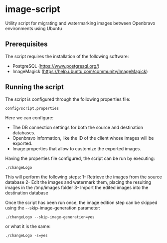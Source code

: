 # image-script
Utility script for migrating and watermarking images between Openbravo environments using Ubuntu

## Prerequisites
The script requires the installation of the following software:
- PostgreSQL (https://www.postgresql.org/)
- ImageMagick (https://help.ubuntu.com/community/ImageMagick)

## Running the script
The script is configured through the following properties file:
```
config/script.properties
```
Here we can configure:
- The DB connection settings for both the source and destination databases.
- Openbravo information, like the ID of the client whose images will be exported.
- Image properties that allow to customize the exported images.

Having the properties file configured, the script can be run by executing:
```
./changeLogo
```
This will perform the following steps:
1- Retrieve the images from the source database
2- Edit the images and watermark them, placing the resulting images in the /tmp/images folder
3- Import the edited images into the destination database

Once the script has been run once, the image edition step can be skipped using the --skip-image-generation parameter:
```
./changeLogo --skip-image-generation=yes
```
or what it is the same:
```
./changeLogo -s=yes
```


